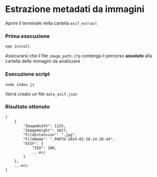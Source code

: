 # Estrazione metadati da immagini


Aprire il terminale nella cartella ```exif_extract```

### Prima esecuzione 
```
npm install
```
Assicurarsi che il file ```image_path.cfg``` contenga il percorso **assoluto** alla cartella delle immagini da analizzare


### Esecuzione script 
```
node index.js
```
Verrà creato un file ```data_exif.json```

### Risultato ottenuto
```
[
    {
        "ImageWidth": 1125,
        "ImageHeight": 1027,
        "FileExtension": ".jpg",
        "FileName": "_PHOTO-2024-02-28-14-28-44",
        "EXIF": {
            "ISO": 100,
            ...ecc
        }
    },
    ...ecc
]

```


